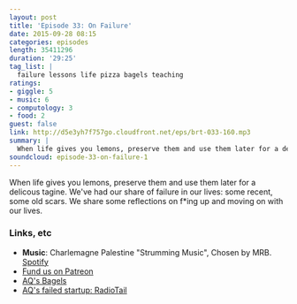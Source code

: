 ```yaml
---
layout: post
title: 'Episode 33: On Failure'
date: 2015-09-28 08:15
categories: episodes
length: 35411296
duration: '29:25'
tag_list: |
  failure lessons life pizza bagels teaching
ratings:
- giggle: 5
- music: 6
- computology: 3
- food: 2
guest: false
link: http://d5e3yh7f757go.cloudfront.net/eps/brt-033-160.mp3
summary: |
  When life gives you lemons, preserve them and use them later for a delicous tagine. We've had our share of failure in our lives: some recent, some old scars. We share some reflections on f*ing up and moving on with our lives.
soundcloud: episode-33-on-failure-1
---
```

When life gives you lemons, preserve them and use them later for a delicous tagine. We've had our share of failure in our lives: some recent, some old scars. We share some reflections on f*ing up and moving on with our lives.

<!-- more -->

### Links, etc

* <strong>Music</strong>: Charlemagne Palestine "Strumming Music", Chosen by MRB. [Spotify](https://open.spotify.com/track/6ugzLYgaoBtPhLEXd4cwAI)
* [Fund us on Patreon](https://www.patreon.com/beatsryetypes?ty=p)
* [AQ's Bagels](https://instagram.com/p/7xnuHXpLCC/?taken-by=quirkey)
* [AQ's failed startup: RadioTail](http://www.radiotail.com)
